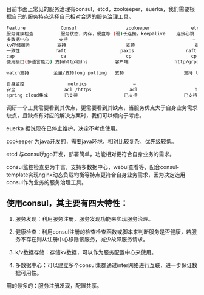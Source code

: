 
目前市面上常见的服务治理有consul，etcd，zookeeper，euerka，我们需要根据自己的服务特点选择自己相对合适的服务治理工具。
```sh
Feature				Consul					zookeeper				etcd			euerka
服务健康检查			服务状态，内存，硬盘等	(弱)长连接，keepalive	连接心跳			可配支持
多数据中心			支持						—						—				—
kv存储服务			支持						支持						支持				—
一致性				raft					paxos					raft			—
cap					ca						cp						cp				ap
使用接口(多语言能力)	支持http和dns			客户端					http/grpc		http（sidecar）

watch支持			全量/支持long polling	支持						支持 long polling	支持 long polling/大部分增量

自身监控				metrics					—						metrics			metrics
安全					acl /https				acl						https支持(弱)	—
spring cloud集成		已支持					已支持					已支持			已支持
```
调研一个工具需要看到其优点，更需要看到其缺点，当服务优点大于自身业务需求缺点，且缺点有对应的解决方案时，我们可以倾向于考虑。


euerka 据说现在已停止维护，决定不考虑使用。

zookeeper 为java开发的，需要java环境，相对比较复杂，优先级较低。

etcd 与consul为go开发，部署简单，功能相对更符合自身业务的需求。

consul监控检查更为丰富，支持多数据中心，webui查看等，配合consul-template实现nginx动态负载均衡等特点更符合自身业务需求，因为决定选用consul作为业务的服务治理工具。



使用consul，其主要有四大特性：
------------------
1. 服务发现：利用服务注册，服务发现功能来实现服务治理。

2. 健康检查：利用consul注册的检查检查函数或脚本来判断服务是否健康，若服务不存在则从注册中心移除该服务，减少故障服务请求。

3. k/v数据存储：存储kv数据，可以作为服务配置中心来使用。

4. 多数据中心：可以建立多个consul集群通过inter网络进行互联，进一步保证数据可用性。


用的最多的：服务注册发现，配置共享。